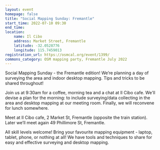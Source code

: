 ```yaml
---
layout: event
homepage: false
title: "Social Mapping Sunday: Fremantle"
start_time: 2022-07-10 09:30
end_time: 
location:
    name: Il Cibo
    address: Market Street, Fremantle
    latitude: -32.0528776
    longitude: 115.7459013
registration_url: https://osmcal.org/event/1399/
commons_category: OSM mapping party, Fremantle July 2022
---
```

Social Mapping Sunday - the Fremantle edition! We’re planning a day of surveying the area and indoor desktop mapping.
Tips and tricks to be shared throughout!

Join us at 9:30am for a coffee, morning tea and a chat at Il Cibo cafe. We'll devise a plan for the morning:
to include surveying/data collecting in the area and desktop mapping at our meeting room. Finally, we will reconvene for lunch somewhere.

Meet at Il Cibo cafe, 2 Market St, Fremantle (opposite the train station). Later we’ll meet again 49 Phillimore St, Fremantle.

All skill levels welcome! Bring your favourite mapping equipment - laptop, tablet, phone, or nothing at all!
We have tools and techniques to share for easy and effective surveying and desktop mapping.
